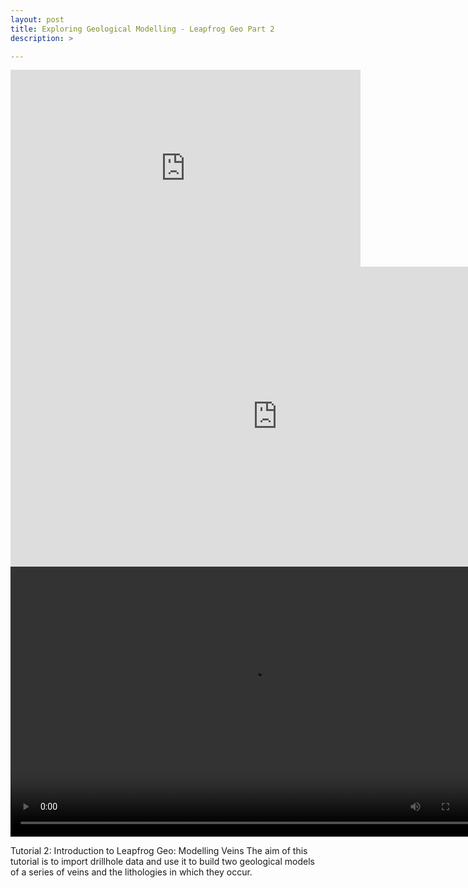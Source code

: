 ```yaml
---
layout: post
title: Exploring Geological Modelling - Leapfrog Geo Part 2
description: >

---
```


<iframe width="560" height="315" src="https://www.youtube.com/embed/B36YXn4n6zc?controls=0" frameborder="0" allow="accelerometer; autoplay="1"; loop="1"; encrypted-media; gyroscope; picture-in-picture" allowfullscreen></iframe>

<html>
   <body>
<iframe width="853" height="480" src="https://www.youtube.com/embed/B36YXn4n6zc?rel=0&amp;controls=0&amp;showinfo=0" frameborder="0" allow="accelerometer; autoplay="1";loop="1"; encrypted-media; gyroscope; picture-in-picture" allowfullscreen></iframe>
      </body>
</html>

<video width="768" height="432" autoplay loop>
  <source src="assets/new.mp4" type="video/mp4" />
  <source src="movie.ogg" type="video/ogg" />
  Your browser does not support the video tag.
</video>

Tutorial 2: Introduction to Leapfrog Geo: Modelling Veins
The aim of this tutorial is to import drillhole data and use it to build two geological models of a series of veins and
the lithologies in which they occur.

